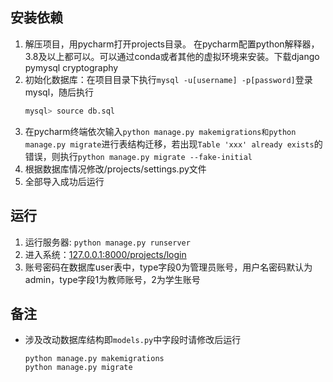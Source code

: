 ## 安装依赖

1. 解压项目，用pycharm打开projects目录。 在pycharm配置python解释器，3.8及以上都可以。可以通过conda或者其他的虚拟环境来安装。下载django pymysql cryptography
2. 初始化数据库：在项目目录下执行`mysql -u[username] -p[password]`登录mysql，随后执行
    ```bash
    mysql> source db.sql
    ```
3. 在pycharm终端依次输入`python manage.py makemigrations和python manage.py migrate`进行表结构迁移，若出现`Table 'xxx' already exists`的错误，则执行`python manage.py migrate --fake-initial`
4. 根据数据库情况修改/projects/settings.py文件
5. 全部导入成功后运行

## 运行

1. 运行服务器: `python manage.py runserver`
2. 进入系统：[127.0.0.1:8000/projects/login](127.0.0.1:8000/projects/login)
3. 账号密码在数据库user表中，type字段0为管理员账号，用户名密码默认为admin，type字段1为教师账号，2为学生账号

## 备注

- 涉及改动数据库结构即`models.py`中字段时请修改后运行
  ```shell
  python manage.py makemigrations
  python manage.py migrate
  ```
